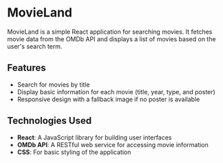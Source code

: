 # MovieLand

MovieLand is a simple React application for searching movies. It fetches movie data from the OMDb API and displays a list of movies based on the user's search term.

## Features

- Search for movies by title
- Display basic information for each movie (title, year, type, and poster)
- Responsive design with a fallback image if no poster is available

## Technologies Used

- **React**: A JavaScript library for building user interfaces
- **OMDb API**: A RESTful web service for accessing movie information
- **CSS**: For basic styling of the application
